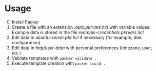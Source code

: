 # Usage

0. Install [Packer](https://developer.hashicorp.com/packer/downloads)
1. Create a file with an extension *.auto.pkrvars.hcl* with variable values. Example data is stored in the file *example-credentials.pkrvars.hcl*
2. Edit data in *ubuntu-server.pkr.hcl* if necessary (for example, disk configuration)
3. Edit data in *http/user-data* with personal preferences (timezone, user, etc.)
4. Validate templates with `packer validate .`
5. Execute template creation with `packer build .`